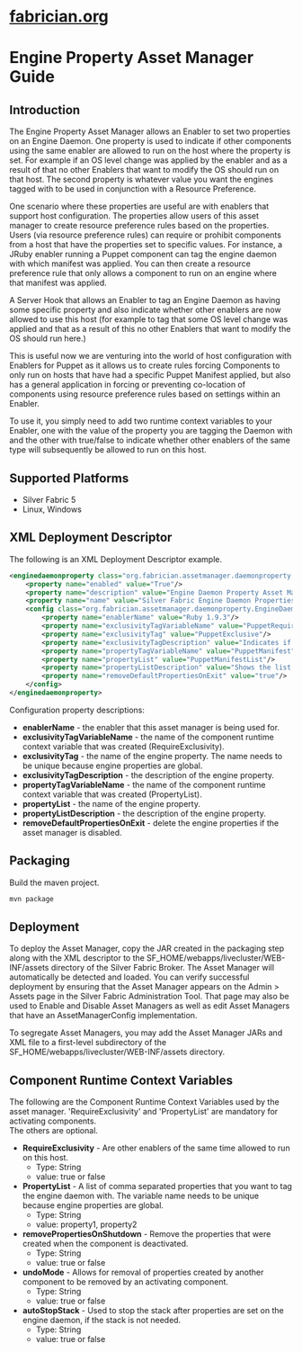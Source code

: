 [fabrician.org](http://fabrician.org/)
==========================================================================
Engine Property Asset Manager Guide
==========================================================================

Introduction
--------------------------------------
The Engine Property Asset Manager allows an Enabler to set two properties on an Engine Daemon.  One property is used to indicate if other components
using the same enabler are allowed to run on the host where the property is set. For example if an OS level change was applied by the enabler and as a result of that 
no other Enablers that want to modify the OS should run on that host. The second property is whatever value you want the engines tagged with to
be used in conjunction with a Resource Preference.  

One scenario where these properties are useful are with enablers that support host configuration.  The properties allow users of this asset manager
to create resource preference rules based on the properties.  Users (via resource preference rules) can require or prohibit components from a 
host that have the properties set to specific values.  For instance, a JRuby enabler running a Puppet component can tag the engine daemon with which manifest
was applied.  You can then create a resource preference rule that only allows a component to run on an engine where that manifest was applied.  

A Server Hook that allows an Enabler to tag an Engine Daemon as having some specific property and also indicate whether other 
enablers are now allowed to use this host (for example to tag that some OS level change was applied and that as a result of this 
no other Enablers that want to modify the OS should run here.)  

This is useful now we are venturing into the world of host configuration with Enablers for Puppet as it allows us to create rules 
forcing Components to only run on hosts that have had a specific Puppet Manifest applied, but also has a general application in forcing 
or preventing co-location of components using resource preference rules based on settings within an Enabler.

To use it, you simply need to add two runtime context variables to your Enabler, one with the value of the property you are tagging 
the Daemon with and the other with true/false to indicate whether other enablers of the same type will subsequently be allowed to 
run on this host.


Supported Platforms
--------------------------------------
* Silver Fabric 5
* Linux, Windows


XML Deployment Descriptor
--------------------------------------
The following is an XML Deployment Descriptor example.

```XML
<enginedaemonproperty class="org.fabrician.assetmanager.daemonproperty.EngineProperty">
    <property name="enabled" value="True"/>
    <property name="description" value="Engine Daemon Property Asset Manager"/>
    <property name="name" value="Silver Fabric Engine Daemon Properties Asset Manager for Puppet"/>
    <config class="org.fabrician.assetmanager.daemonproperty.EngineDaemonPropertyConfig">
        <property name="enablerName" value="Ruby 1.9.3"/>  
        <property name="exclusivityTagVariableName" value="PuppetRequireExclusivity"/>      
        <property name="exclusivityTag" value="PuppetExclusive"/>        
        <property name="exclusivityTagDescription" value="Indicates if more than one Puppet Manifest can be applied to this host"/>        
        <property name="propertyTagVariableName" value="PuppetManifest"/>
        <property name="propertyList" value="PuppetManifestList"/>
        <property name="propertyListDescription" value="Shows the list of Puppet Manifests applied to this host"/>
        <property name="removeDefaultPropertiesOnExit" value="true"/>
    </config>
</enginedaemonproperty>
```
Configuration property descriptions:

* **enablerName** - the enabler that this asset manager is being used for.
* **exclusivityTagVariableName** - the name of the component runtime context variable that was created (RequireExclusivity).
* **exclusivityTag** - the name of the engine property. The name needs to be unique because engine properties are global.
* **exclusivityTagDescription** - the description of the engine property.
* **propertyTagVariableName** - the name of the component runtime context variable that was created (PropertyList).
* **propertyList** - the name of the engine property. 
* **propertyListDescription** - the description of the engine property.
* **removeDefaultPropertiesOnExit** - delete the engine properties if the asset manager is disabled.


Packaging
--------------------------------------
Build the maven project.

```bash
mvn package
```

Deployment
--------------------------------------
To deploy the Asset Manager, copy the JAR created in the packaging step along with the XML descriptor to the 
SF_HOME/webapps/livecluster/WEB-INF/assets directory of the Silver Fabric Broker. The Asset Manager will automatically be
detected and loaded. You can verify successful deployment by ensuring that the Asset Manager appears on the Admin > Assets page in the 
Silver Fabric Administration Tool. That page may also be used to Enable and Disable Asset Managers as well as edit Asset
Managers that have an AssetManagerConfig implementation. 

To segregate Asset Managers, you may add the Asset Manager JARs and XML file to a first-level subdirectory of the SF_HOME/webapps/livecluster/WEB-INF/assets directory.


Component Runtime Context Variables
--------------------------------------
The following are the Component Runtime Context Variables used by the asset manager.  'RequireExclusivity' and 'PropertyList' are mandatory for activating components.  
The others are optional. 

* **RequireExclusivity** - Are other enablers of the same time allowed to run on this host. 
    * Type: String
    * value: true or false
* **PropertyList** - A list of comma separated properties that you want to tag the engine daemon with. The variable name needs to be unique because engine properties are global. 
    * Type: String
    * value: property1, property2
* **removePropertiesOnShutdown** - Remove the properties that were created when the component is deactivated.
    * Type: String
    * value: true or false
* **undoMode** - Allows for removal of properties created by another component to be removed by an activating component. 
    * Type: String
    * value: true or false    
* **autoStopStack** - Used to stop the stack after properties are set on the engine daemon, if the stack is not needed. 
    * Type: String
    * value: true or false



